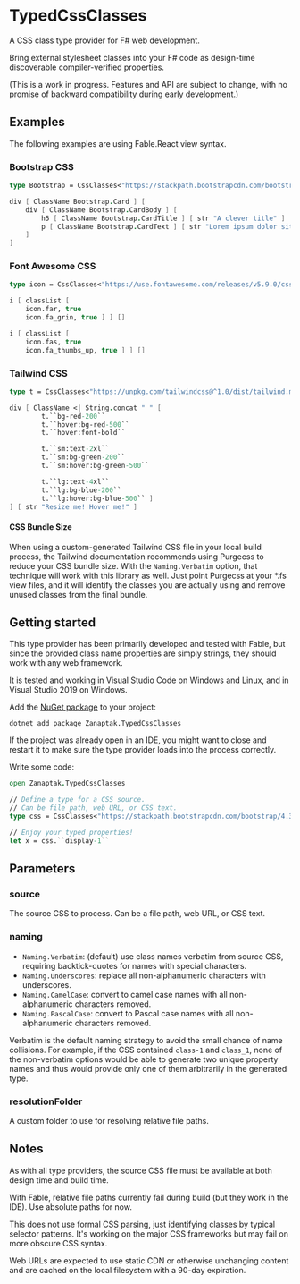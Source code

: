 # TypedCssClasses

A CSS class type provider for F# web development.

Bring external stylesheet classes into your F# code as design-time discoverable compiler-verified properties.

(This is a work in progress. Features and API are subject to change, with no promise of backward compatibility during early development.)

## Examples

The following examples are using Fable.React view syntax.

### Bootstrap CSS

```fs
type Bootstrap = CssClasses<"https://stackpath.bootstrapcdn.com/bootstrap/4.3.1/css/bootstrap.min.css", Naming.PascalCase>

div [ ClassName Bootstrap.Card ] [
    div [ ClassName Bootstrap.CardBody ] [
        h5 [ ClassName Bootstrap.CardTitle ] [ str "A clever title" ]
        p [ ClassName Bootstrap.CardText ] [ str "Lorem ipsum dolor sit amet." ]
    ]
]
```

### Font Awesome CSS

```fs
type icon = CssClasses<"https://use.fontawesome.com/releases/v5.9.0/css/all.min.css", Naming.Underscores>

i [ classList [
    icon.far, true
    icon.fa_grin, true ] ] []

i [ classList [
    icon.fas, true
    icon.fa_thumbs_up, true ] ] []
```

### Tailwind CSS

```fs
type t = CssClasses<"https://unpkg.com/tailwindcss@^1.0/dist/tailwind.min.css", Naming.Verbatim>

div [ ClassName <| String.concat " " [
        t.``bg-red-200``
        t.``hover:bg-red-500``
        t.``hover:font-bold``

        t.``sm:text-2xl``
        t.``sm:bg-green-200``
        t.``sm:hover:bg-green-500``

        t.``lg:text-4xl``
        t.``lg:bg-blue-200``
        t.``lg:hover:bg-blue-500`` ]
] [ str "Resize me! Hover me!" ]
```

#### CSS Bundle Size

When using a custom-generated Tailwind CSS file in your local build process, the Tailwind documentation recommends using Purgecss to reduce your CSS bundle size. With the `Naming.Verbatim` option, that technique will work with this library as well. Just point Purgecss at your *.fs view files, and it will identify the classes you are actually using and remove unused classes from the final bundle.

## Getting started

This type provider has been primarily developed and tested with Fable, but since the provided class name properties are simply strings, they should work with any web framework.

It is tested and working in Visual Studio Code on Windows and Linux, and in Visual Studio 2019 on Windows.

Add the [NuGet package](https://www.nuget.org/packages/Zanaptak.TypedCssClasses) to your project:
```
dotnet add package Zanaptak.TypedCssClasses
```

If the project was already open in an IDE, you might want to close and restart it to make sure the type provider loads into the process correctly.

Write some code:
```fs
open Zanaptak.TypedCssClasses

// Define a type for a CSS source.
// Can be file path, web URL, or CSS text.
type css = CssClasses<"https://stackpath.bootstrapcdn.com/bootstrap/4.3.1/css/bootstrap.min.css">

// Enjoy your typed properties!
let x = css.``display-1``
```

## Parameters

### source

The source CSS to process. Can be a file path, web URL, or CSS text.

### naming

* `Naming.Verbatim`: (default) use class names verbatim from source CSS, requiring backtick-quotes for names with special characters.
* `Naming.Underscores`: replace all non-alphanumeric characters with underscores.
* `Naming.CamelCase`: convert to camel case names with all non-alphanumeric characters removed.
* `Naming.PascalCase`: convert to Pascal case names with all non-alphanumeric characters removed.

Verbatim is the default naming strategy to avoid the small chance of name collisions. For example, if the CSS contained ``class-1`` and ``class_1``, none of the non-verbatim options would be able to generate two unique property names and thus would provide only one of them arbitrarily in the generated type.

### resolutionFolder

A custom folder to use for resolving relative file paths.

## Notes

As with all type providers, the source CSS file must be available at both design time and build time.

With Fable, relative file paths currently fail during build (but they work in the IDE). Use absolute paths for now.

This does not use formal CSS parsing, just identifying classes by typical selector patterns. It's working on the major CSS frameworks but may fail on more obscure CSS syntax.

Web URLs are expected to use static CDN or otherwise unchanging content and are cached on the local filesystem with a 90-day expiration.
